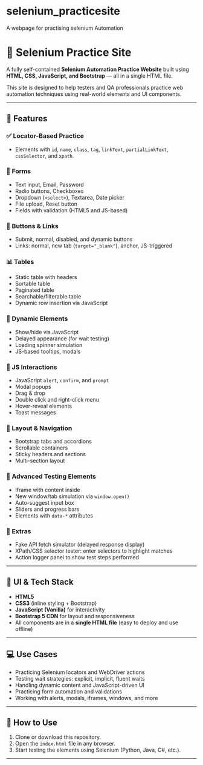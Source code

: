 # selenium_practicesite
A webpage for practising selenium Automation

# 🧪 Selenium Practice Site

A fully self-contained **Selenium Automation Practice Website** built using **HTML, CSS, JavaScript, and Bootstrap** — all in a single HTML file.

This site is designed to help testers and QA professionals practice web automation techniques using real-world elements and UI components.

---

## 🚀 Features

### ✅ Locator-Based Practice
- Elements with `id`, `name`, `class`, `tag`, `linkText`, `partialLinkText`, `cssSelector`, and `xpath`.

### 🧾 Forms
- Text input, Email, Password
- Radio buttons, Checkboxes
- Dropdown (`<select>`), Textarea, Date picker
- File upload, Reset button
- Fields with validation (HTML5 and JS-based)

### 🔘 Buttons & Links
- Submit, normal, disabled, and dynamic buttons
- Links: normal, new tab (`target="_blank"`), anchor, JS-triggered

### 📊 Tables
- Static table with headers
- Sortable table
- Paginated table
- Searchable/filterable table
- Dynamic row insertion via JavaScript

### 🔄 Dynamic Elements
- Show/hide via JavaScript
- Delayed appearance (for wait testing)
- Loading spinner simulation
- JS-based tooltips, modals

### 🧰 JS Interactions
- JavaScript `alert`, `confirm`, and `prompt`
- Modal popups
- Drag & drop
- Double click and right-click menu
- Hover-reveal elements
- Toast messages

### 🧭 Layout & Navigation
- Bootstrap tabs and accordions
- Scrollable containers
- Sticky headers and sections
- Multi-section layout

### 🧱 Advanced Testing Elements
- Iframe with content inside
- New window/tab simulation via `window.open()`
- Auto-suggest input box
- Sliders and progress bars
- Elements with `data-*` attributes

### 🧪 Extras
- Fake API fetch simulator (delayed response display)
- XPath/CSS selector tester: enter selectors to highlight matches
- Action logger panel to show test steps performed

---

## 🎨 UI & Tech Stack

- **HTML5**
- **CSS3** (inline styling + Bootstrap)
- **JavaScript (Vanilla)** for interactivity
- **Bootstrap 5 CDN** for layout and responsiveness
- All components are in a **single HTML file** (easy to deploy and use offline)

---

## 💻 Use Cases

- Practicing Selenium locators and WebDriver actions
- Testing wait strategies: explicit, implicit, fluent waits
- Handling dynamic content and JavaScript-driven UI
- Practicing form automation and validations
- Working with alerts, modals, iframes, windows, and more

---

## 🔧 How to Use

1. Clone or download this repository.
2. Open the `index.html` file in any browser.
3. Start testing the elements using Selenium (Python, Java, C#, etc.).

---



